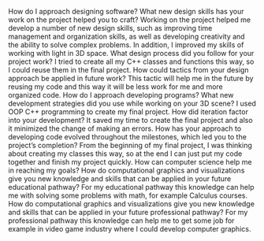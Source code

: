 How do I approach designing software?
What new design skills has your work on the project helped you to craft?
 Working on the project helped me develop a number of new design skills, such as improving time management and organization skills, as well as developing creativity and the ability to solve complex problems. In addition, I improved my skills of working with light in 3D space.
What design process did you follow for your project work?
I tried to create all my C++ classes and functions this way, so I could reuse them in the final project.
How could tactics from your design approach be applied in future work?
This tactic will help me in the future by reusing my code and this way it will be less work for me and more organized code.
How do I approach developing programs?
What new development strategies did you use while working on your 3D scene?
I used OOP C++ programming to create my final project.
How did iteration factor into your development?
It saved my time to create the final project and also it minimized the change of making an errors.
How has your approach to developing code evolved throughout the milestones, which led you to the project’s completion?
From the beginning of my final project, I was thinking about creating my classes this way, so at the end I can just put my code together and finish my project quickly.
How can computer science help me in reaching my goals?
How do computational graphics and visualizations give you new knowledge and skills that can be applied in your future educational pathway?
For my educational pathway this knowledge can help me with solving some problems with math, for example Calculus courses.
How do computational graphics and visualizations give you new knowledge and skills that can be applied in your future professional pathway?
For my professional pathway this knowledge can help me to get some job for example in video game industry where I could develop computer graphics.
